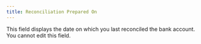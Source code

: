```yaml
---
title: Reconciliation Prepared On
---
```



This field displays the date on which you last reconciled the bank account.  You cannot edit this field.
